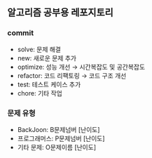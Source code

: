## 알고리즘 공부용 레포지토리
### commit
- solve: 문제 해결
- new: 새로운 문제 추가
- optimize: 성능 개선 → 시간복잡도 및 공간복잡도
- refactor: 코드 리팩토링 → 코드 구조 개선
- test: 테스트 케이스 추가
- chore: 기타 작업

### 문제 유형
- BackJoon: B문제넘버 [난이도]
- 프로그래머스: P문제넘버 [난이도]
- 기타 문제: O문제이름 [난이도]

